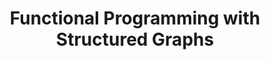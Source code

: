---
title: Functional Programming with Structured Graphs
paper-url: http://citeseerx.ist.psu.edu/viewdoc/download;jsessionid=6C5319270CAE3E0110E603E43795A77C?doi=10.1.1.307.3874&rep=rep1&type=pdf
authors:
- Bruno C. d. S. Oliveira
- William R. Cook
type: paper
tags:
- graphs
doHaskell-type: research paper
dohaskell-year: 2012
---
